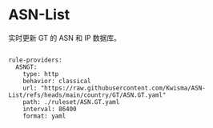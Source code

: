
# ASN-List

实时更新 GT 的 ASN 和 IP 数据库。

<pre><code class="language-javascript">
rule-providers:
  ASNGT:
    type: http
    behavior: classical
    url: "https://raw.githubusercontent.com/Kwisma/ASN-List/refs/heads/main/country/GT/ASN.GT.yaml"
    path: ./ruleset/ASN.GT.yaml
    interval: 86400
    format: yaml
</code></pre>